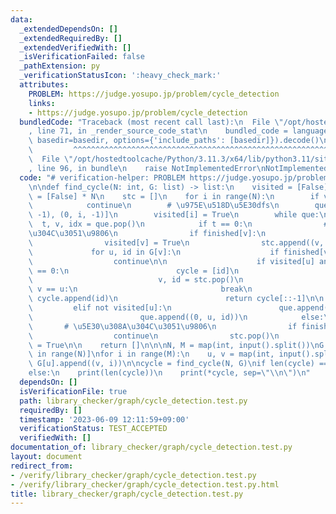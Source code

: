 ```yaml
---
data:
  _extendedDependsOn: []
  _extendedRequiredBy: []
  _extendedVerifiedWith: []
  _isVerificationFailed: false
  _pathExtension: py
  _verificationStatusIcon: ':heavy_check_mark:'
  attributes:
    PROBLEM: https://judge.yosupo.jp/problem/cycle_detection
    links:
    - https://judge.yosupo.jp/problem/cycle_detection
  bundledCode: "Traceback (most recent call last):\n  File \"/opt/hostedtoolcache/Python/3.11.3/x64/lib/python3.11/site-packages/onlinejudge_verify/documentation/build.py\"\
    , line 71, in _render_source_code_stat\n    bundled_code = language.bundle(stat.path,\
    \ basedir=basedir, options={'include_paths': [basedir]}).decode()\n          \
    \         ^^^^^^^^^^^^^^^^^^^^^^^^^^^^^^^^^^^^^^^^^^^^^^^^^^^^^^^^^^^^^^^^^^^^^^^^^^^^^^^^^\n\
    \  File \"/opt/hostedtoolcache/Python/3.11.3/x64/lib/python3.11/site-packages/onlinejudge_verify/languages/python.py\"\
    , line 96, in bundle\n    raise NotImplementedError\nNotImplementedError\n"
  code: "# verification-helper: PROBLEM https://judge.yosupo.jp/problem/cycle_detection\n\
    \n\ndef find_cycle(N: int, G: list) -> list:\n    visited = [False] * N\n    finished\
    \ = [False] * N\n    stc = []\n    for i in range(N):\n        if visited[i]:\n\
    \            continue\n        # \u975E\u518D\u5E30dfs\n        que = [(1, i,\
    \ -1), (0, i, -1)]\n        visited[i] = True\n        while que:\n          \
    \  t, v, idx = que.pop()\n            if t == 0:\n                # \u884C\u304D\
    \u304C\u3051\u9806\n                if finished[v]:\n                    continue\n\
    \                visited[v] = True\n                stc.append((v, idx))\n   \
    \             for u, id in G[v]:\n                    if finished[v]:\n      \
    \                  continue\n\n                    if visited[u] and finished[u]\
    \ == 0:\n                        cycle = [id]\n                        while stc:\n\
    \                            v, id = stc.pop()\n                            if\
    \ v == u:\n                                break\n                           \
    \ cycle.append(id)\n                        return cycle[::-1]\n\n           \
    \         elif not visited[u]:\n                        que.append((1, u, id))\n\
    \                        que.append((0, u, id))\n            else:\n         \
    \       # \u5E30\u308A\u304C\u3051\u9806\n                if finished[v]:\n  \
    \                  continue\n                stc.pop()\n                finished[v]\
    \ = True\n\n    return []\n\n\nN, M = map(int, input().split())\nG = [[] for i\
    \ in range(N)]\nfor i in range(M):\n    u, v = map(int, input().split())\n   \
    \ G[u].append((v, i))\n\ncycle = find_cycle(N, G)\nif len(cycle) == 0:\n    print(-1)\n\
    else:\n    print(len(cycle))\n    print(*cycle, sep=\"\\n\")\n"
  dependsOn: []
  isVerificationFile: true
  path: library_checker/graph/cycle_detection.test.py
  requiredBy: []
  timestamp: '2023-06-09 12:11:59+09:00'
  verificationStatus: TEST_ACCEPTED
  verifiedWith: []
documentation_of: library_checker/graph/cycle_detection.test.py
layout: document
redirect_from:
- /verify/library_checker/graph/cycle_detection.test.py
- /verify/library_checker/graph/cycle_detection.test.py.html
title: library_checker/graph/cycle_detection.test.py
---
```

